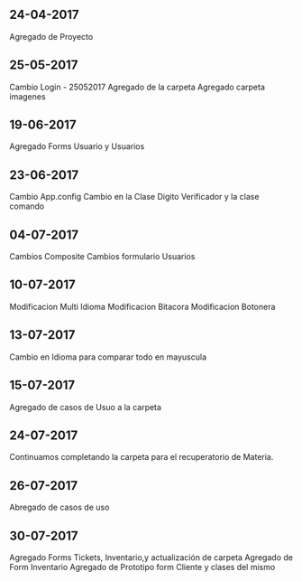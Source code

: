 24-04-2017
----------
Agregado de Proyecto


25-05-2017
----------
Cambio Login - 25052017
Agregado de la carpeta
Agregado carpeta imagenes


19-06-2017
----------
Agregado Forms Usuario y Usuarios


23-06-2017
----------
Cambio App.config
Cambio en la Clase Digito Verificador y la clase comando


04-07-2017
----------
Cambios Composite
Cambios formulario Usuarios


10-07-2017
----------
Modificacion Multi Idioma
Modificacion Bitacora
Modificacion Botonera 


13-07-2017
----------  
Cambio en Idioma para comparar todo en mayuscula 


15-07-2017
----------
Agregado de casos de Usuo a la carpeta 



24-07-2017
---------- 
Continuamos completando la carpeta para el recuperatorio de Materia. 


26-07-2017
-----------
Abregado de casos de uso 


30-07-2017
-----------
Agregado Forms Tickets, Inventario,y actualización de carpeta 
Agregado de Form Inventario 
Agregado de Prototipo form Cliente y clases del mismo 